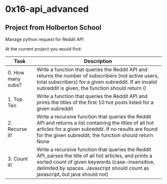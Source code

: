 # 0x16-api_advanced

## Project from Holberton School


Manage python request for Reddit API

At the current project you would find:

| Task | Description |
| ---- | --- |
| 0. How many subs? | Write a function that queries the Reddit API and returns the number of subscribers (not active users, total subscribers) for a given subreddit. If an invalid subreddit is given, the function should return 0 |
| 1. Top Ten | Write a function that queries the Reddit API and prints the titles of the first 10 hot posts listed for a given subreddit |
| 2. Recurse it! | Write a recursive function that queries the Reddit API and returns a list containing the titles of all hot articles for a given subreddit. If no results are found for the given subreddit, the function should return None |
| 3. Count it! | Write a recursive function that queries the Reddit API, parses the title of all hot articles, and prints a sorted count of given keywords (case-insensitive, delimited by spaces. Javascript should count as javascript, but java should not) |
